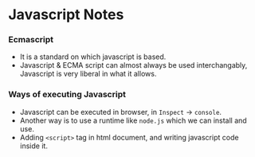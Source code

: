 # Javascript Notes


### Ecmascript
- It is a standard on which javascript is based.
- Javascript & ECMA script can almost always be used interchangably, Javascript is very liberal in what it allows.

### Ways of executing Javascript 

- Javascript can be executed in browser, in `Inspect` -> `console`.
- Another way is to use a runtime like `node.js` which we can install and use.
- Adding `<script>` tag in html document, and writing javascript code inside it.

